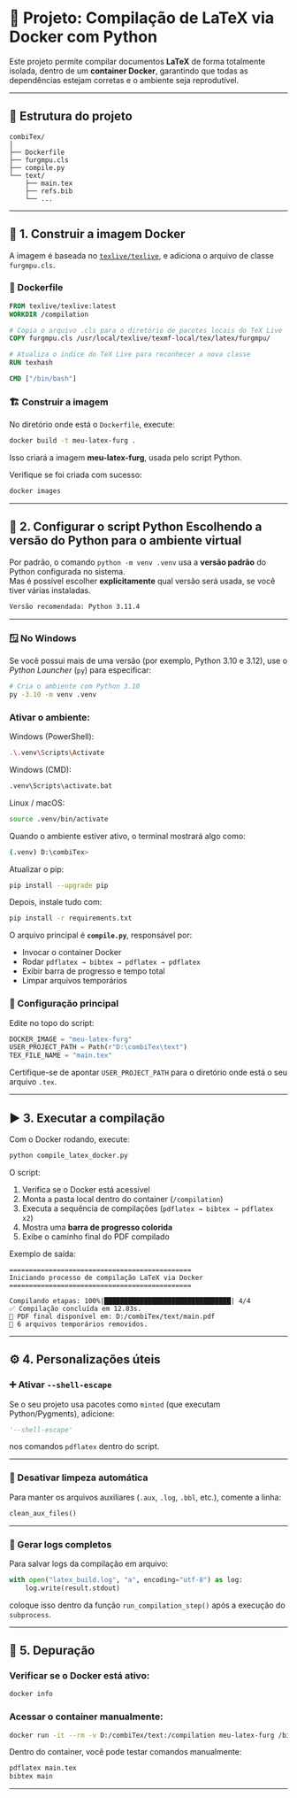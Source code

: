 # 🧱 Projeto: Compilação de LaTeX via Docker com Python

Este projeto permite compilar documentos **LaTeX** de forma totalmente isolada, dentro de um **container Docker**, garantindo que todas as dependências estejam corretas e o ambiente seja reprodutível.

---

## 📁 Estrutura do projeto

```
combiTex/
│
├── Dockerfile
├── furgmpu.cls
├── compile.py
└── text/
    ├── main.tex
    ├── refs.bib
    └── ...
```

---

## 🚀 1. Construir a imagem Docker

A imagem é baseada no [`texlive/texlive`](https://hub.docker.com/r/texlive/texlive), e adiciona o arquivo de classe `furgmpu.cls`.

### 🔧 Dockerfile

```Dockerfile
FROM texlive/texlive:latest
WORKDIR /compilation

# Copia o arquivo .cls para o diretório de pacotes locais do TeX Live
COPY furgmpu.cls /usr/local/texlive/texmf-local/tex/latex/furgmpu/

# Atualiza o índice do TeX Live para reconhecer a nova classe
RUN texhash

CMD ["/bin/bash"]
```

### 🏗️ Construir a imagem

No diretório onde está o `Dockerfile`, execute:

```bash
docker build -t meu-latex-furg .
```

Isso criará a imagem **meu-latex-furg**, usada pelo script Python.

Verifique se foi criada com sucesso:

```bash
docker images
```

---

## 🐍 2. Configurar o script Python Escolhendo a versão do Python para o ambiente virtual

Por padrão, o comando `python -m venv .venv` usa a **versão padrão** do Python configurada no sistema.  
Mas é possível escolher **explicitamente** qual versão será usada, se você tiver várias instaladas.

```bash
Versão recomendada: Python 3.11.4
```
---

### 🪟 **No Windows**

Se você possui mais de uma versão (por exemplo, Python 3.10 e 3.12), use o *Python Launcher* (`py`) para especificar:

```bash
# Cria o ambiente com Python 3.10
py -3.10 -m venv .venv
```
### Ativar o ambiente:

Windows (PowerShell):
```bash
.\.venv\Scripts\Activate
```

Windows (CMD):
```bash
.venv\Scripts\activate.bat
```

Linux / macOS:
```bash
source .venv/bin/activate
```

 Quando o ambiente estiver ativo, o terminal mostrará algo como: 
```bash
(.venv) D:\combiTex>
```
Atualizar o pip:
```bash
pip install --upgrade pip
```

Depois, instale tudo com:

```bash
pip install -r requirements.txt
```


O arquivo principal é **`compile.py`**, responsável por:

- Invocar o container Docker
- Rodar `pdflatex → bibtex → pdflatex → pdflatex`
- Exibir barra de progresso e tempo total
- Limpar arquivos temporários

### 🧩 Configuração principal

Edite no topo do script:

```python
DOCKER_IMAGE = "meu-latex-furg"
USER_PROJECT_PATH = Path(r"D:\combiTex\text")
TEX_FILE_NAME = "main.tex"
```

Certifique-se de apontar `USER_PROJECT_PATH` para o diretório onde está o seu arquivo `.tex`.

---

## ▶️ 3. Executar a compilação

Com o Docker rodando, execute:

```bash
python compile_latex_docker.py
```

O script:

1. Verifica se o Docker está acessível  
2. Monta a pasta local dentro do container (`/compilation`)  
3. Executa a sequência de compilações (`pdflatex → bibtex → pdflatex x2`)  
4. Mostra uma **barra de progresso colorida**  
5. Exibe o caminho final do PDF compilado  

Exemplo de saída:

```
==============================================
Iniciando processo de compilação LaTeX via Docker
==============================================

Compilando etapas: 100%|████████████████████████████████| 4/4
✅ Compilação concluída em 12.83s.
📄 PDF final disponível em: D:/combiTex/text/main.pdf
🧹 6 arquivos temporários removidos.
```

---

## ⚙️ 4. Personalizações úteis

### ➕ Ativar `--shell-escape`

Se o seu projeto usa pacotes como `minted` (que executam Python/Pygments), adicione:

```python
'--shell-escape'
```
nos comandos `pdflatex` dentro do script.

---

### 🧽 Desativar limpeza automática

Para manter os arquivos auxiliares (`.aux`, `.log`, `.bbl`, etc.), comente a linha:

```python
clean_aux_files()
```

---

### 🧾 Gerar logs completos

Para salvar logs da compilação em arquivo:

```python
with open("latex_build.log", "a", encoding="utf-8") as log:
    log.write(result.stdout)
```
coloque isso dentro da função `run_compilation_step()` após a execução do `subprocess`.

---

## 🧩 5. Depuração

### Verificar se o Docker está ativo:
```bash
docker info
```

### Acessar o container manualmente:
```bash
docker run -it --rm -v D:/combiTex/text:/compilation meu-latex-furg /bin/bash
```
Dentro do container, você pode testar comandos manualmente:
```bash
pdflatex main.tex
bibtex main
```

---
